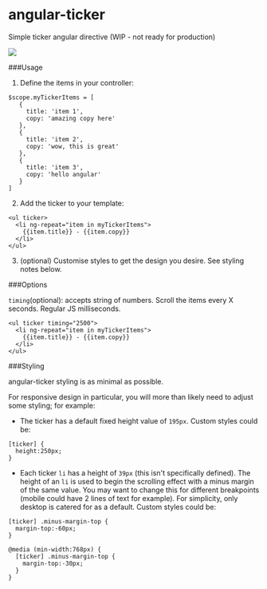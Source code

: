 # angular-ticker

Simple ticker angular directive (WIP - not ready for production)

<img src="http://g.recordit.co/QlZsRw7CyE.gif" />


###Usage

1) Define the items in your controller:

```
$scope.myTickerItems = [
   {
     title: 'item 1',
     copy: 'amazing copy here'
   },
   {
     title: 'item 2',
     copy: 'wow, this is great'
   },
   {
     title: 'item 3',
     copy: 'hello angular'
   }
]
```

2) Add the ticker to your template:

```
<ul ticker>
  <li ng-repeat="item in myTickerItems">
    {{item.title}} - {{item.copy}}
  </li>
</ul>
```


3) (optional) Customise styles to get the design you desire. See styling notes below.

###Options

`timing`(optional): accepts string of numbers. Scroll the items every X seconds. Regular JS milliseconds. 

```
<ul ticker timing="2500">
  <li ng-repeat="item in myTickerItems">
    {{item.title}} - {{item.copy}}
  </li>
</ul>
```


###Styling

angular-ticker styling is as minimal as possible. 

For responsive design in particular, you will more than likely need to adjust some styling; for example:

- The ticker has a default fixed height value of `195px`. Custom styles could be:

```
[ticker] {
  height:250px;
}
```

- Each ticker `li` has a height of `39px` (this isn't specifically defined). The height of an `li` is used to begin the scrolling effect with a minus margin of the same value. You may want to change this for different breakpoints (mobile could have 2 lines of text for example). For simplicity, only desktop is catered for as a default. Custom styles could be:

```
[ticker] .minus-margin-top {
  margin-top:-60px;
}

@media (min-width:768px) {
  [ticker] .minus-margin-top {
    margin-top:-30px;
  }
}
```




